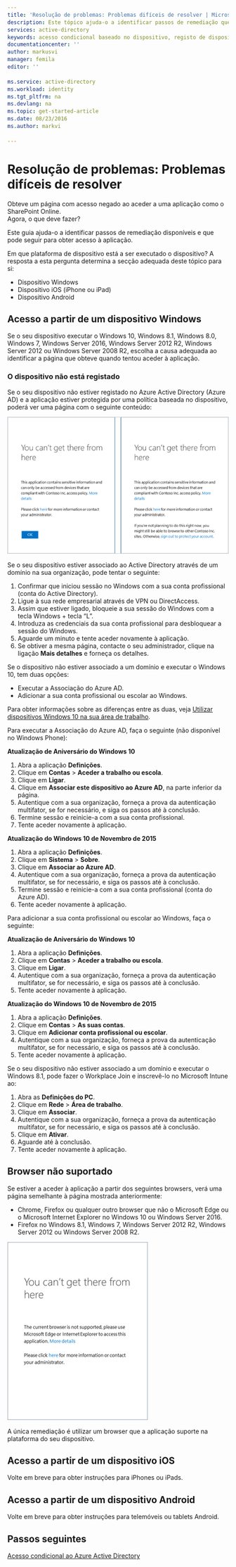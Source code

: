 ```yaml
---
title: 'Resolução de problemas: Problemas difíceis de resolver | Microsoft Docs'
description: Este tópico ajuda-o a identificar passos de remediação que pode seguir para obter acesso a uma aplicação.
services: active-directory
keywords: acesso condicional baseado no dispositivo, registo de dispositivos, ativar o registo de dispositivos, registo de dispositivos e MDM
documentationcenter: ''
author: markusvi
manager: femila
editor: ''

ms.service: active-directory
ms.workload: identity
ms.tgt_pltfrm: na
ms.devlang: na
ms.topic: get-started-article
ms.date: 08/23/2016
ms.author: markvi

---
```

# Resolução de problemas: Problemas difíceis de resolver
Obteve um página com acesso negado ao aceder a uma aplicação como o SharePoint Online.  
Agora, o que deve fazer?

Este guia ajuda-o a identificar passos de remediação disponíveis e que pode seguir para obter acesso à aplicação.

Em que plataforma de dispositivo está a ser executado o dispositivo?
A resposta a esta pergunta determina a secção adequada deste tópico para si:

* Dispositivo Windows
* Dispositivo iOS (iPhone ou iPad)
* Dispositivo Android

## Acesso a partir de um dispositivo Windows
Se o seu dispositivo executar o Windows 10, Windows 8.1, Windows 8.0, Windows 7, Windows Server 2016, Windows Server 2012 R2, Windows Server 2012 ou Windows Server 2008 R2, escolha a causa adequada ao identificar a página que obteve quando tentou aceder à aplicação.

### O dispositivo não está registado
Se o seu dispositivo não estiver registado no Azure Active Directory (Azure AD) e a aplicação estiver protegida por uma política baseada no dispositivo, poderá ver uma página com o seguinte conteúdo:

![Mensagens “Problemas difíceis de resolver” relativas a dispositivos não registados](./media/active-directory-conditional-access-device-remediation/01.png "Scenario")

Se o seu dispositivo estiver associado ao Active Directory através de um domínio na sua organização, pode tentar o seguinte:

1. Confirmar que iniciou sessão no Windows com a sua conta profissional (conta do Active Directory).
2. Ligue à sua rede empresarial através de VPN ou DirectAccess.
3. Assim que estiver ligado, bloqueie a sua sessão do Windows com a tecla Windows + tecla “L”.
4. Introduza as credenciais da sua conta profissional para desbloquear a sessão do Windows.
5. Aguarde um minuto e tente aceder novamente à aplicação.
6. Se obtiver a mesma página, contacte o seu administrador, clique na ligação **Mais detalhes** e forneça os detalhes.

Se o dispositivo não estiver associado a um domínio e executar o Windows 10, tem duas opções:

* Executar a Associação do Azure AD.
* Adicionar a sua conta profissional ou escolar ao Windows.

Para obter informações sobre as diferenças entre as duas, veja [Utilizar dispositivos Windows 10 na sua área de trabalho](active-directory-azureadjoin-windows10-devices.md).

Para executar a Associação do Azure AD, faça o seguinte (não disponível no Windows Phone):

**Atualização de Aniversário do Windows 10**

1. Abra a aplicação **Definições**.
2. Clique em **Contas** > **Aceder a trabalho ou escola**.
3. Clique em **Ligar**.
4. Clique em **Associar este dispositivo ao Azure AD**, na parte inferior da página.
5. Autentique com a sua organização, forneça a prova da autenticação multifator, se for necessário, e siga os passos até à conclusão.
6. Termine sessão e reinicie-a com a sua conta profissional.
7. Tente aceder novamente à aplicação.

**Atualização do Windows 10 de Novembro de 2015**

1. Abra a aplicação **Definições**.
2. Clique em **Sistema** > **Sobre**.
3. Clique em **Associar ao Azure AD**.
4. Autentique com a sua organização, forneça a prova da autenticação multifator, se for necessário, e siga os passos até à conclusão.
5. Termine sessão e reinicie-a com a sua conta profissional (conta do Azure AD).
6. Tente aceder novamente à aplicação.

Para adicionar a sua conta profissional ou escolar ao Windows, faça o seguinte:

**Atualização de Aniversário do Windows 10**

1. Abra a aplicação **Definições**.
2. Clique em **Contas** > **Aceder a trabalho ou escola**.
3. Clique em **Ligar**.
4. Autentique com a sua organização, forneça a prova da autenticação multifator, se for necessário, e siga os passos até à conclusão.
5. Tente aceder novamente à aplicação.

**Atualização do Windows 10 de Novembro de 2015**

1. Abra a aplicação **Definições**.
2. Clique em **Contas** > **As suas contas**.
3. Clique em **Adicionar conta profissional ou escolar**.
4. Autentique com a sua organização, forneça a prova da autenticação multifator, se for necessário, e siga os passos até à conclusão.
5. Tente aceder novamente à aplicação.

Se o seu dispositivo não estiver associado a um domínio e executar o Windows 8.1, pode fazer o Workplace Join e inscrevê-lo no Microsoft Intune ao:

1. Abra as **Definições do PC**.
2. Clique em **Rede** > **Área de trabalho**.
3. Clique em **Associar**.
4. Autentique com a sua organização, forneça a prova da autenticação multifator, se for necessário, e siga os passos até à conclusão.
5. Clique em **Ativar**.
6. Aguarde até à conclusão.
7. Tente aceder novamente à aplicação.

## Browser não suportado
Se estiver a aceder à aplicação a partir dos seguintes browsers, verá uma página semelhante à página mostrada anteriormente:

* Chrome, Firefox ou qualquer outro browser que não o Microsoft Edge ou o Microsoft Internet Explorer no Windows 10 ou Windows Server 2016.
* Firefox no Windows 8.1, Windows 7, Windows Server 2012 R2, Windows Server 2012 ou Windows Server 2008 R2.

![Mensagem “Problemas difíceis de resolver” relativos a browsers não suportados](./media/active-directory-conditional-access-device-remediation/02.png "Scenario")

A única remediação é utilizar um browser que a aplicação suporte na plataforma do seu dispositivo.

## Acesso a partir de um dispositivo iOS
Volte em breve para obter instruções para iPhones ou iPads.

## Acesso a partir de um dispositivo Android
Volte em breve para obter instruções para telemóveis ou tablets Android.

## Passos seguintes
[Acesso condicional ao Azure Active Directory](active-directory-conditional-access.md)

<!--HONumber=Sep16_HO3-->


